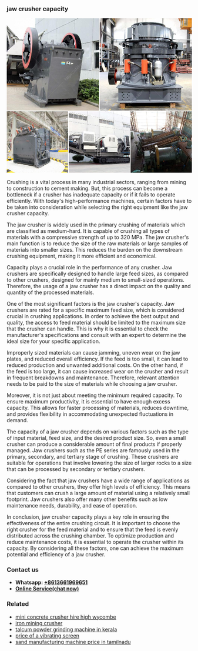 <h3>jaw crusher capacity</h3><img src='1702950086.jpg' alt=''><p>Crushing is a vital process in many industrial sectors, ranging from mining to construction to cement making. But, this process can become a bottleneck if a crusher has inadequate capacity or if it fails to operate efficiently. With today's high-performance machines, certain factors have to be taken into consideration while selecting the right equipment like the jaw crusher capacity.</p><p>The jaw crusher is widely used in the primary crushing of materials which are classified as medium-hard. It is capable of crushing all types of materials with a compressive strength of up to 320 MPa. The jaw crusher's main function is to reduce the size of the raw materials or large samples of materials into smaller sizes. This reduces the burden on the downstream crushing equipment, making it more efficient and economical.</p><p>Capacity plays a crucial role in the performance of any crusher. Jaw crushers are specifically designed to handle large feed sizes, as compared to other crushers, designed for mainly medium to small-sized operations. Therefore, the usage of a jaw crusher has a direct impact on the quality and quantity of the processed materials.</p><p>One of the most significant factors is the jaw crusher's capacity. Jaw crushers are rated for a specific maximum feed size, which is considered crucial in crushing applications. In order to achieve the best output and quality, the access to feed material should be limited to the maximum size that the crusher can handle. This is why it is essential to check the manufacturer's specifications and consult with an expert to determine the ideal size for your specific application.</p><p>Improperly sized materials can cause jamming, uneven wear on the jaw plates, and reduced overall efficiency. If the feed is too small, it can lead to reduced production and unwanted additional costs. On the other hand, if the feed is too large, it can cause increased wear on the crusher and result in frequent breakdowns and maintenance. Therefore, relevant attention needs to be paid to the size of materials while choosing a jaw crusher.</p><p>Moreover, it is not just about meeting the minimum required capacity. To ensure maximum productivity, it is essential to have enough excess capacity. This allows for faster processing of materials, reduces downtime, and provides flexibility in accommodating unexpected fluctuations in demand.</p><p>The capacity of a jaw crusher depends on various factors such as the type of input material, feed size, and the desired product size. So, even a small crusher can produce a considerable amount of final products if properly managed. Jaw crushers such as the PE series are famously used in the primary, secondary, and tertiary stage of crushing. These crushers are suitable for operations that involve lowering the size of larger rocks to a size that can be processed by secondary or tertiary crushers.</p><p>Considering the fact that jaw crushers have a wide range of applications as compared to other crushers, they offer high levels of efficiency. This means that customers can crush a large amount of material using a relatively small footprint. Jaw crushers also offer many other benefits such as low maintenance needs, durability, and ease of operation.</p><p>In conclusion, jaw crusher capacity plays a key role in ensuring the effectiveness of the entire crushing circuit. It is important to choose the right crusher for the feed material and to ensure that the feed is evenly distributed across the crushing chamber. To optimize production and reduce maintenance costs, it is essential to operate the crusher within its capacity. By considering all these factors, one can achieve the maximum potential and efficiency of a jaw crusher.</p><h3>Contact us</h3><ul><li><strong>Whatsapp:&nbsp;<a href="https://wa.me/8613661969651">+8613661969651</a></strong></li><li><a href="https://swt.shibang-china.com/?git&amp;zhl&amp;jaw crusher capacity"><strong>Online Service(chat now)</strong></a></li></ul><h3>Related</h3><ul><li><a href='mini concrete crusher hire high wycombe.md'>mini concrete crusher hire high wycombe</a></li><li><a href='iron mining crusher.md'>iron mining crusher</a></li><li><a href='talcum powder grinding machine in kerala.md'>talcum powder grinding machine in kerala</a></li><li><a href='price of a vibrating screen.md'>price of a vibrating screen</a></li><li><a href='sand manufacturing machine price in tamilnadu.md'>sand manufacturing machine price in tamilnadu</a></li></ul>